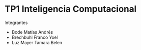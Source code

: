 # TP1 Inteligencia Computacional

Integrantes

* Bode Matías Andrés
* Brechbuhl Franco Yoel
* Luz Mayer Tamara Belen